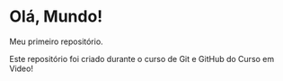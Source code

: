 # Olá, Mundo!
 Meu primeiro repositório.

Este repositório foi criado durante o curso de Git e GitHub do Curso em Video!